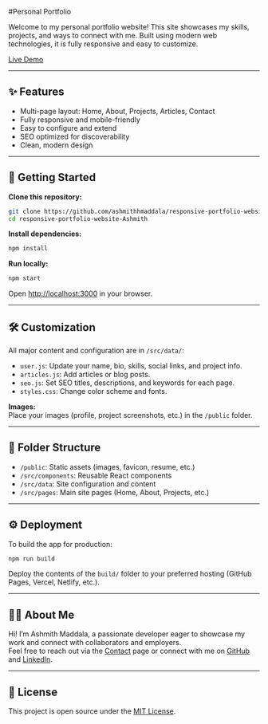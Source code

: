 #Personal Portfolio

Welcome to my personal portfolio website! This site showcases my skills, projects, and ways to connect with me. Built using modern web technologies, it is fully responsive and easy to customize.

[Live Demo]()

---

## ✨ Features

- Multi-page layout: Home, About, Projects, Articles, Contact
- Fully responsive and mobile-friendly
- Easy to configure and extend
- SEO optimized for discoverability
- Clean, modern design

---

## 🚀 Getting Started

**Clone this repository:**

```bash
git clone https://github.com/ashmithhmaddala/responsive-portfolio-website-Ashmith.git
cd responsive-portfolio-website-Ashmith
```

**Install dependencies:**

```bash
npm install
```

**Run locally:**

```bash
npm start
```

Open [http://localhost:3000](http://localhost:3000) in your browser.

---

## 🛠️ Customization

All major content and configuration are in `/src/data/`:

- `user.js`: Update your name, bio, skills, social links, and project info.
- `articles.js`: Add articles or blog posts.
- `seo.js`: Set SEO titles, descriptions, and keywords for each page.
- `styles.css`: Change color scheme and fonts.

**Images:**  
Place your images (profile, project screenshots, etc.) in the `/public` folder.

---

## 📁 Folder Structure

- `/public`: Static assets (images, favicon, resume, etc.)
- `/src/components`: Reusable React components
- `/src/data`: Site configuration and content
- `/src/pages`: Main site pages (Home, About, Projects, etc.)

---

## ⚙️ Deployment

To build the app for production:

```bash
npm run build
```

Deploy the contents of the `build/` folder to your preferred hosting (GitHub Pages, Vercel, Netlify, etc.).

---

## 🙋‍♂️ About Me

Hi! I’m Ashmith Maddala, a passionate developer eager to showcase my work and connect with collaborators and employers.  
Feel free to reach out via the [Contact](#) page or connect with me on [GitHub](https://github.com/ashmithhmaddala) and [LinkedIn](#).

---

## 📝 License

This project is open source under the [MIT License](LICENSE).
